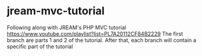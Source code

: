 # jream-mvc-tutorial
Following along with JREAM's PHP MVC tutorial https://www.youtube.com/playlist?list=PL7A20112CF84B2229
The first branch are parts 1 and 2 of the tutorial. 
After that, each branch will contain a specific part of the tutorial
